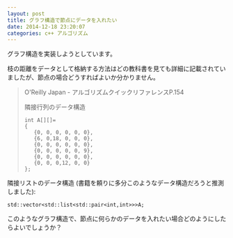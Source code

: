 ```yaml
---
layout: post
title: グラフ構造で節点にデータを入れたい
date: 2014-12-18 23:20:07
categories: c++ アルゴリズム
---
```

<!-- {% raw %} -->
<p>グラフ構造を実装しようとしています。</p>

<p>枝の距離をデータとして格納する方法はどの教科書を見ても詳細に記載されていましたが、節点の場合どうすればよいか分かりません。</p>

<blockquote>
  <p>O'Reilly Japan - アルゴリズムクイックリファレンスP.154</p>
  
  <p>隣接行列のデータ構造</p>

<pre><code>int A[][]=
{
   {0, 0, 0, 0, 0, 0},
   {6, 0,18, 0, 0, 0},
   {0, 0, 0, 0, 0, 0},
   {0, 0, 0, 0, 0, 9},
   {0, 0, 0, 0, 0, 0},
   {0, 0, 0,12, 0, 0}
};
</code></pre>
</blockquote>

<p>隣接リストのデータ構造 (書籍を頼りに多分このようなデータ構造だろうと推測しました):</p>

<pre><code>std::vector&lt;std::list&lt;std::pair&lt;int,int&gt;&gt;&gt;A;
</code></pre>

<p>このようなグラフ構造で、節点に何らかのデータを入れたい場合どのようにしたらよいでしょうか？</p>
<!-- {% endraw %} -->
